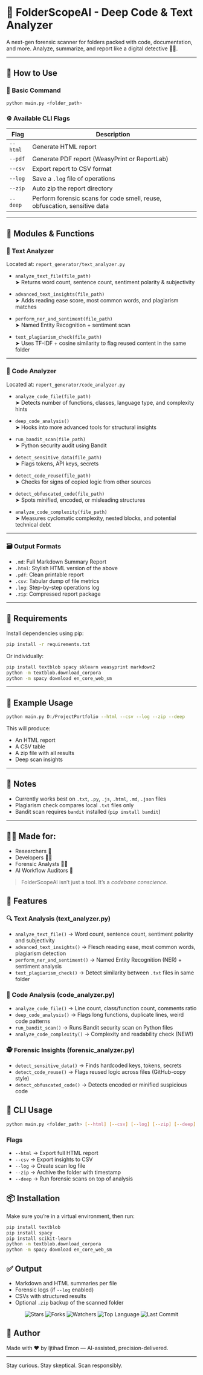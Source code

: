 # 📁 FolderScopeAI - Deep Code & Text Analyzer

A next-gen forensic scanner for folders packed with code, documentation, and more. Analyze, summarize, and report like a digital detective 🕵️‍♂️.

---

## 🚀 How to Use

### 🔧 Basic Command
```bash
python main.py <folder_path>
```

### ⚙️ Available CLI Flags
| Flag       | Description |
|------------|-------------|
| `--html`   | Generate HTML report |
| `--pdf`    | Generate PDF report (WeasyPrint or ReportLab) |
| `--csv`    | Export report to CSV format |
| `--log`    | Save a `.log` file of operations |
| `--zip`    | Auto zip the report directory |
| `--deep`   | Perform forensic scans for code smell, reuse, obfuscation, sensitive data |

---

## 🧠 Modules & Functions

### 📜 Text Analyzer
Located at: `report_generator/text_analyzer.py`

- `analyze_text_file(file_path)`  
  ➤ Returns word count, sentence count, sentiment polarity & subjectivity

- `advanced_text_insights(file_path)`  
  ➤ Adds reading ease score, most common words, and plagiarism matches

- `perform_ner_and_sentiment(file_path)`  
  ➤ Named Entity Recognition + sentiment scan

- `text_plagiarism_check(file_path)`  
  ➤ Uses TF-IDF + cosine similarity to flag reused content in the same folder

---

### 🧬 Code Analyzer
Located at: `report_generator/code_analyzer.py`

- `analyze_code_file(file_path)`  
  ➤ Detects number of functions, classes, language type, and complexity hints

- `deep_code_analysis()`  
  ➤ Hooks into more advanced tools for structural insights

- `run_bandit_scan(file_path)`  
  ➤ Python security audit using Bandit

- `detect_sensitive_data(file_path)`  
  ➤ Flags tokens, API keys, secrets

- `detect_code_reuse(file_path)`  
  ➤ Checks for signs of copied logic from other sources

- `detect_obfuscated_code(file_path)`  
  ➤ Spots minified, encoded, or misleading structures

- `analyze_code_complexity(file_path)`  
  ➤ Measures cyclomatic complexity, nested blocks, and potential technical debt

---

### 🗃️ Output Formats

- `.md`: Full Markdown Summary Report
- `.html`: Stylish HTML version of the above
- `.pdf`: Clean printable report
- `.csv`: Tabular dump of file metrics
- `.log`: Step-by-step operations log
- `.zip`: Compressed report package

---

## 🔩 Requirements
Install dependencies using pip:
```bash
pip install -r requirements.txt
```
Or individually:
```bash
pip install textblob spacy sklearn weasyprint markdown2
python -m textblob.download_corpora
python -m spacy download en_core_web_sm
```

---

## 🌟 Example Usage
```bash
python main.py D:/ProjectPortfolio --html --csv --log --zip --deep
```

This will produce:
- An HTML report
- A CSV table
- A zip file with all results
- Deep scan insights

---

## 📌 Notes
- Currently works best on `.txt`, `.py`, `.js`, `.html`, `.md`, `.json` files
- Plagiarism check compares local `.txt` files only
- Bandit scan requires `bandit` installed (`pip install bandit`)

---

## 🧑‍💻 Made for:
- Researchers 🧪
- Developers 🧑‍💻
- Forensic Analysts 🕵️‍♀️
- AI Workflow Auditors 🤖

> FolderScopeAI isn’t just a tool. It’s a *codebase conscience.*

## 🔧 Features

### 🔍 Text Analysis (text_analyzer.py)
- `analyze_text_file()` → Word count, sentence count, sentiment polarity and subjectivity
- `advanced_text_insights()` → Flesch reading ease, most common words, plagiarism detection
- `perform_ner_and_sentiment()` → Named Entity Recognition (NER) + sentiment analysis
- `text_plagiarism_check()` → Detect similarity between `.txt` files in same folder

### 🧠 Code Analysis (code_analyzer.py)
- `analyze_code_file()` → Line count, class/function count, comments ratio
- `deep_code_analysis()` → Flags long functions, duplicate lines, weird code patterns
- `run_bandit_scan()` → Runs Bandit security scan on Python files
- `analyze_code_complexity()` → Complexity and readability check (NEW!)

### 🕵️ Forensic Insights (forensic_analyzer.py)
- `detect_sensitive_data()` → Finds hardcoded keys, tokens, secrets
- `detect_code_reuse()` → Flags reused logic across files (GitHub-copy style)
- `detect_obfuscated_code()` → Detects encoded or minified suspicious code

## 🚀 CLI Usage

```bash
python main.py <folder_path> [--html] [--csv] [--log] [--zip] [--deep]
```

### Flags
- `--html` → Export full HTML report
- `--csv` → Export insights to CSV
- `--log` → Create scan log file
- `--zip` → Archive the folder with timestamp
- `--deep` → Run forensic scans on top of analysis

## 📦 Installation

Make sure you’re in a virtual environment, then run:

```bash
pip install textblob
pip install spacy
pip install scikit-learn
python -m textblob.download_corpora
python -m spacy download en_core_web_sm
```

## ✅ Output
- Markdown and HTML summaries per file
- Forensic logs (if `--log` enabled)
- CSVs with structured results
- Optional `.zip` backup of the scanned folder

<p align="center">
  <img src="https://img.shields.io/github/stars/thisisijtihademon/FolderScopeAI?style=social" alt="Stars">
  <img src="https://img.shields.io/github/forks/thisisijtihademon/FolderScopeAI?style=social" alt="Forks">
  <img src="https://img.shields.io/github/watchers/thisisijtihademon/FolderScopeAI?style=social" alt="Watchers">
  <img src="https://img.shields.io/github/languages/top/thisisijtihademon/FolderScopeAI" alt="Top Language">
  <img src="https://img.shields.io/github/last-commit/thisisijtihademon/FolderScopeAI" alt="Last Commit">
</p>


## 💬 Author
Made with ❤️ by Ijtihad Emon — AI-assisted, precision-delivered.

---
Stay curious. Stay skeptical. Scan responsibly.
